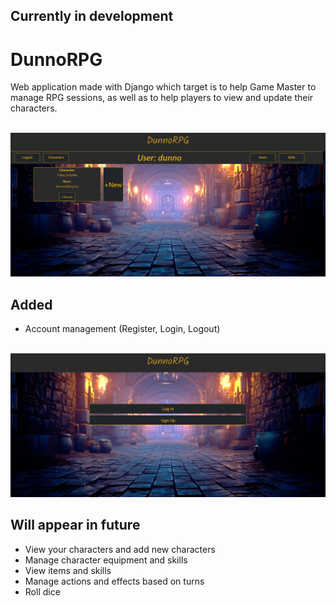 ## Currently in development
# DunnoRPG
Web application made with Django which target is to help Game Master to manage RPG sessions, as well as to help players to view and update their characters. 

&emsp; ![Home page](https://github.com/Dunno358/Pictures/blob/main/dunnorpg_char_in_development.png?raw=true)

## Added
- Account management (Register, Login, Logout)

&emsp; ![Home page](https://github.com/Dunno358/Pictures/blob/main/dunno_login_signin.png?raw=true)

## Will appear in future
- View your characters and add new characters
- Manage character equipment and skills
- View items and skills
- Manage actions and effects based on turns
- Roll dice
